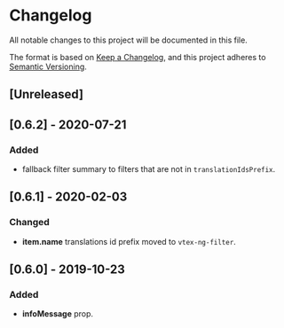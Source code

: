 # Changelog

All notable changes to this project will be documented in this file.

The format is based on [Keep a Changelog](https://keepachangelog.com/en/1.0.0/),
and this project adheres to [Semantic Versioning](https://semver.org/spec/v2.0.0.html).

## [Unreleased]

## [0.6.2] - 2020-07-21

### Added

- fallback filter summary to filters that are not in `translationIdsPrefix`.

## [0.6.1] - 2020-02-03

### Changed

- **item.name** translations id prefix moved to `vtex-ng-filter`.

## [0.6.0] - 2019-10-23

### Added

- **infoMessage** prop.
